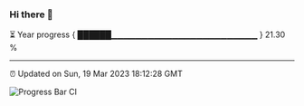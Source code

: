 ### Hi there 👋

⏳ Year progress { ██████▁▁▁▁▁▁▁▁▁▁▁▁▁▁▁▁▁▁▁▁▁▁▁▁ } 21.30 %

---

⏰ Updated on Sun, 19 Mar 2023 18:12:28 GMT

![Progress Bar CI](https://github.com/liununu/liununu/workflows/Progress%20Bar%20CI/badge.svg)
